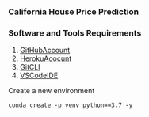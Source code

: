 ### California House Price Prediction

### Software and Tools Requirements

1. [GitHubAccount](https://github.com/)
2. [HerokuAoocunt](https://heroku.com/)
3. [GitCLI](https://git-scm.com/downloads)
4. [VSCodeIDE](https://code.visualstudio.com/)

Create a new environment

```
conda create -p venv python==3.7 -y
```